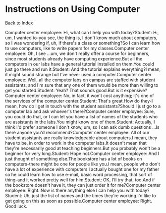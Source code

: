 # Instructions on Using Computer
[Back to Index](https://github.com/windows10010/tpoExtractor/blob/master/README.md)

Computer center employee: Hi, what can I help you with today?Student: Hi, um, I wanted to-you see, the thing is, I don't know much about computers, so I was wondering if, uh, if there's a class or something?So I can learn how to use computers, like to write papers for my classes.Computer center employee: Oh, I see ...um, we don't really offer a course for beginners, since most students already have computing experience.But all the computers in our labs have a general tutorial installed on them.You could just go there and run it.Student: And the tutorial explains everything?I mean, it might sound strange but I've never used a computer.Computer center employee: Well, all the computer labs on campus are staffed with student assistants, and I'm sure that any one of them would be more than willing to get you started.Student: Yeah? That sounds good.But is it expensive?Computer center employee: No, in fact, it won't cost anything; it's one of the services of the computer center.Student: That's great.How do they-I mean, how do I get in touch with the student assistants?Should I just go to a computer lab and ask whoever's there?Computer center employee: Sure, you could do that, or I can let you have a list of names of the students who are assistants in the labs.You might know one of them.Student: Actually, I think I'd prefer someone I don't know, um, so I can ask dumb questions ...Is there anyone you'd recommend?Computer center employee: All of our student assistants are really knowledgeable about computers.I mean, they have to be, in order to work in the computer labs.It doesn't mean that they're necessarily good at teaching beginners.But you probably won't be a beginner for very long.Student: Hope not.Computer center employee: And I just thought of something else.The bookstore has a lot of books on computers-there might be one for people like you.I mean, people who don't have a lot of experience with computers.I actually bought one for my father so he could learn how to use e-mail, basic word processing, that sort of thing-and it worked pretty well for him.Student: OK, I'II try that, too.And if the bookstore doesn't have it, they can just order it for me?Computer center employee: Right. Now is there anything else I can help you with today?Student: Uh, just the list of names and the times they're working.I'd like to get going on this as soon as possible.Computer center employee: Right. Good luck.